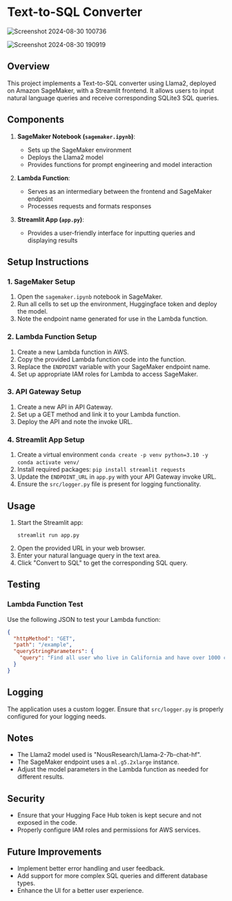# Text-to-SQL Converter

![Screenshot 2024-08-30 100736](https://github.com/user-attachments/assets/c04893ce-c91c-4ad9-a800-43699208de4c)

![Screenshot 2024-08-30 190919](https://github.com/user-attachments/assets/772b5a3a-68ad-43ec-acd6-7a915cceefa0)


## Overview
This project implements a Text-to-SQL converter using Llama2, deployed on Amazon SageMaker, with a Streamlit frontend. It allows users to input natural language queries and receive corresponding SQLite3 SQL queries.

## Components

1. **SageMaker Notebook (`sagemaker.ipynb`)**: 
   - Sets up the SageMaker environment
   - Deploys the Llama2 model
   - Provides functions for prompt engineering and model interaction

2. **Lambda Function**:
   - Serves as an intermediary between the frontend and SageMaker endpoint
   - Processes requests and formats responses

3. **Streamlit App (`app.py`)**:
   - Provides a user-friendly interface for inputting queries and displaying results

## Setup Instructions

### 1. SageMaker Setup
1. Open the `sagemaker.ipynb` notebook in SageMaker.
2. Run all cells to set up the environment, Huggingface token and deploy the model.
3. Note the endpoint name generated for use in the Lambda function.

### 2. Lambda Function Setup
1. Create a new Lambda function in AWS.
2. Copy the provided Lambda function code into the function.
3. Replace the `ENDPOINT` variable with your SageMaker endpoint name.
4. Set up appropriate IAM roles for Lambda to access SageMaker.

### 3. API Gateway Setup
1. Create a new API in API Gateway.
2. Set up a GET method and link it to your Lambda function.
3. Deploy the API and note the invoke URL.

### 4. Streamlit App Setup
1. Create a virtual environment `conda create -p venv python=3.10 -y`
                                `conda activate venv/` 
2. Install required packages: `pip install streamlit requests`
3. Update the `ENDPOINT_URL` in `app.py` with your API Gateway invoke URL.
4. Ensure the `src/logger.py` file is present for logging functionality.

## Usage

1. Start the Streamlit app:
   ```
   streamlit run app.py
   ```
2. Open the provided URL in your web browser.
3. Enter your natural language query in the text area.
4. Click "Convert to SQL" to get the corresponding SQL query.

## Testing

### Lambda Function Test
Use the following JSON to test your Lambda function:

```json
{
  "httpMethod": "GET",
  "path": "/example",
  "queryStringParameters": {
    "query": "Find all user who live in California and have over 1000 credits"
  }
}
```

## Logging

The application uses a custom logger. Ensure that `src/logger.py` is properly configured for your logging needs.

## Notes

- The Llama2 model used is "NousResearch/Llama-2-7b-chat-hf".
- The SageMaker endpoint uses a `ml.g5.2xlarge` instance.
- Adjust the model parameters in the Lambda function as needed for different results.

## Security

- Ensure that your Hugging Face Hub token is kept secure and not exposed in the code.
- Properly configure IAM roles and permissions for AWS services.

## Future Improvements

- Implement better error handling and user feedback.
- Add support for more complex SQL queries and different database types.
- Enhance the UI for a better user experience.
